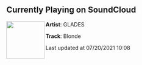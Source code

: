## Currently Playing on SoundCloud

[<img align="left" width="100" src="https://i1.sndcdn.com/artworks-d4agmhZZMwnx-0-t500x500.jpg">](https://soundcloud.com/gladesmusicau/blonde-1)

**Artist**: GLADES 

**Track**: Blonde

Last updated at 07/20/2021 10:08
